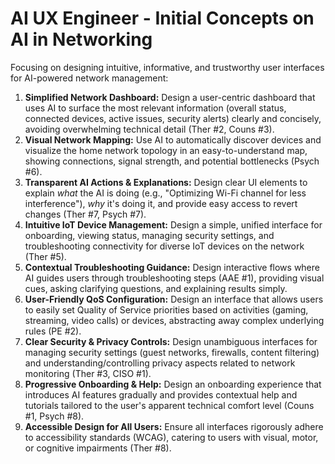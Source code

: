 # AI UX Engineer - Initial Concepts on AI in Networking

Focusing on designing intuitive, informative, and trustworthy user interfaces for AI-powered network management:

1.  **Simplified Network Dashboard:** Design a user-centric dashboard that uses AI to surface the most relevant information (overall status, connected devices, active issues, security alerts) clearly and concisely, avoiding overwhelming technical detail (Ther #2, Couns #3).
2.  **Visual Network Mapping:** Use AI to automatically discover devices and visualize the home network topology in an easy-to-understand map, showing connections, signal strength, and potential bottlenecks (Psych #6).
3.  **Transparent AI Actions & Explanations:** Design clear UI elements to explain *what* the AI is doing (e.g., "Optimizing Wi-Fi channel for less interference"), *why* it's doing it, and provide easy access to revert changes (Ther #7, Psych #7).
4.  **Intuitive IoT Device Management:** Design a simple, unified interface for onboarding, viewing status, managing security settings, and troubleshooting connectivity for diverse IoT devices on the network (Ther #5).
5.  **Contextual Troubleshooting Guidance:** Design interactive flows where AI guides users through troubleshooting steps (AAE #1), providing visual cues, asking clarifying questions, and explaining results simply.
6.  **User-Friendly QoS Configuration:** Design an interface that allows users to easily set Quality of Service priorities based on activities (gaming, streaming, video calls) or devices, abstracting away complex underlying rules (PE #2).
7.  **Clear Security & Privacy Controls:** Design unambiguous interfaces for managing security settings (guest networks, firewalls, content filtering) and understanding/controlling privacy aspects related to network monitoring (Ther #3, CISO #1).
8.  **Progressive Onboarding & Help:** Design an onboarding experience that introduces AI features gradually and provides contextual help and tutorials tailored to the user's apparent technical comfort level (Couns #1, Psych #8).
9.  **Accessible Design for All Users:** Ensure all interfaces rigorously adhere to accessibility standards (WCAG), catering to users with visual, motor, or cognitive impairments (Ther #8). 